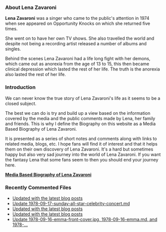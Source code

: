 ### About Lena Zavaroni

<p><strong>Lena Zavaroni</strong> was a singer who came to the public's attention in 1974 when see appeared on Opportunity Knocks on which she returned five times.</p>

<p>She went on to have her own TV shows. She also travelled the world and despite not being a recording artist released a number of albums and singles.</p>

<p>Behind the scenes Lena Zavaroni had a life long fight with her demons, which came out as anorexia from the age of 13 to 15, this then became clinical depression which lasted the rest of her life. The truth is the anorexia also lasted the rest of her life.</p>

### Introduction

<p>We can never know the true story of Lena Zavaroni's life as it seems to be a closed subject.</p>

<p>The best we can do is try and build up a view based on the information covered by the media and the public comments made by Lena, her family and friends. This is why I define the Biography on this website as a Media Based Biography of Lena Zavaroni.</p>

<p>It is presented as a series of short notes and comments along with links to related media, blogs, etc. I hope fans will find it of interest and that it helps them on their own discovery of Lena Zavaroni. It's a hard but sometimes happy but also very sad journey into the world of Lena Zavaroni. If you want the fantasy Lena that some fans seem to then you should end your journey here.</p>

<a href="https://fanzoflenazavaroni.github.io/biography/lena-zavaroni/"><strong>Media Based Biography of Lena Zavaroni</strong></a>

### Recently Commented Files

<!-- BLOG-POST-LIST:START -->
- [Updated with the latest blog posts](https://github.com/FanzOfLenaZavaroni/fanzoflenazavaroni.github.io/commit/d280c147f550bfb805a2bcfc30c8f9a7af4020d6)
- [Update 1978-09-17-sunday-all-star-celebrity-concert.md](https://github.com/FanzOfLenaZavaroni/fanzoflenazavaroni.github.io/commit/f7c533a985d38557f716bd6edf228cd71851659a)
- [Updated with the latest blog posts](https://github.com/FanzOfLenaZavaroni/fanzoflenazavaroni.github.io/commit/1985b3795e1d326561875f2ee1cf53022d055255)
- [Updated with the latest blog posts](https://github.com/FanzOfLenaZavaroni/fanzoflenazavaroni.github.io/commit/58878b46bc18e21a72a5bf815887e1de10f74dc0)
- [Update 1978-09-16-emma-front-cover.jpg, 1978-09-16-emma.md, and 1978-…](https://github.com/FanzOfLenaZavaroni/fanzoflenazavaroni.github.io/commit/c6d686a64107312a2c2d393db41d615ffa973ddc)
<!-- BLOG-POST-LIST:END -->
